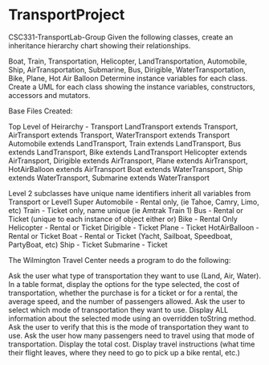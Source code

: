 # TransportProject
CSC331-TransportLab-Group
Given the following classes, create an inheritance hierarchy chart showing their relationships.

Boat, Train, Transportation, Helicopter, LandTransportation, Automobile, Ship, AirTransportation, Submarine, Bus, Dirigible, WaterTransportation, Bike, Plane, Hot Air Balloon
Determine instance variables for each class. Create a UML for each class showing the instance variables, constructors, accessors and mutators.

Base Files Created: 

Top Level of Heirarchy - Transport
LandTransport extends Transport, AirTransport extends Transport, WaterTransport extends Transport
Automobile extends LandTransport, Train extends LandTransport, Bus extends LandTransport, Bike extends LandTransport
Helicopter extends AirTransport, Dirigible extends AirTransport, Plane extends AirTransport, HotAirBalloon extends AirTransport
Boat extends WaterTransport, Ship extends WaterTransport, Submarine extends WaterTransport

Level 2 subclasses have unique name identifiers inherit all variables from Transport or Level1 Super
Automobile - Rental only, (ie Tahoe, Camry, Limo, etc)
Train - Ticket only, name unique (ie Amtrak Train 1)
Bus - Rental or Ticket (unique to each instance of object either or) 
Bike - Rental Only
Helicopter - Rental or Ticket
Dirigible - Ticket 
Plane - Ticket
HotAirBalloon - Rental or Ticket
Boat - Rental or Ticket (Yacht, Sailboat, Speedboat, PartyBoat, etc)
Ship - Ticket
Submarine - Ticket 



The Wilmington Travel Center needs a program to do the following:

Ask the user what type of transportation they want to use (Land, Air, Water).
In a table format, display the options for the type selected, the cost of transportation, whether the purchase is for a ticket or for a rental, the average speed, and the number of passengers allowed.
Ask the user to select which mode of transportation they want to use.
Display ALL information about the selected mode using an overridden toString method.
Ask the user to verify that this is the mode of transportation they want to use.
Ask the user how many passengers need to travel using that mode of transportation.
Display the total cost.
Display travel instructions (what time their flight leaves, where they need to go to pick up a bike rental, etc.)
